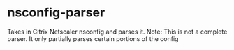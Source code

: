 # nsconfig-parser
Takes in Citrix Netscaler nsconfig and parses it.
Note: This is not a complete parser. It only partially parses certain portions of the config

